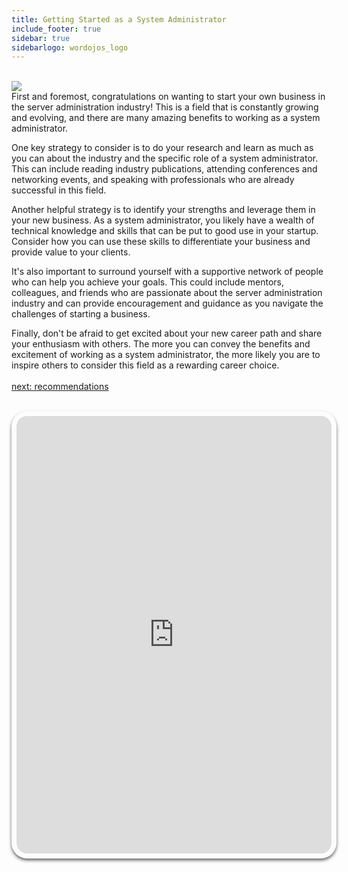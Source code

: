 ```yaml
---
title: Getting Started as a System Administrator
include_footer: true
sidebar: true
sidebarlogo: wordojos_logo
---
```

<br>
<img src="/uploads/admins/admins (6).jpg"> 
<br>
First and foremost, congratulations on wanting to start your own business in the server administration industry! This is a field that is constantly growing and evolving, and there are many amazing benefits to working as a system administrator.

One key strategy to consider is to do your research and learn as much as you can about the industry and the specific role of a system administrator. This can include reading industry publications, attending conferences and networking events, and speaking with professionals who are already successful in this field.

Another helpful strategy is to identify your strengths and leverage them in your new business. As a system administrator, you likely have a wealth of technical knowledge and skills that can be put to good use in your startup. Consider how you can use these skills to differentiate your business and provide value to your clients.

It's also important to surround yourself with a supportive network of people who can help you achieve your goals. This could include mentors, colleagues, and friends who are passionate about the server administration industry and can provide encouragement and guidance as you navigate the challenges of starting a business.

Finally, don't be afraid to get excited about your new career path and share your enthusiasm with others. The more you can convey the benefits and excitement of working as a system administrator, the more likely you are to inspire others to consider this field as a rewarding career choice.
<br>
<br>
<a href="https://workdojos.com/admins/recommendations">next: recommendations</a>
<br>
<br>
<iframe src="https://admins.workdojos.com
" style="width: 100%;height: 700px;padding: 8px; box-shadow: 0 3px 5px rgba(0,0,0,.6);border-radius: 25px;overflow: hidden;border: none;" align="middle"></iframe>
<br>
